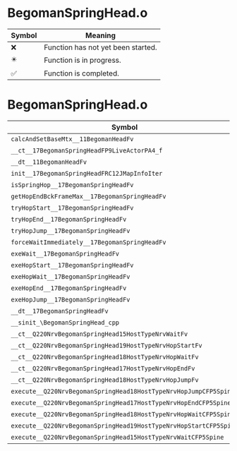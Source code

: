 # BegomanSpringHead.o
| Symbol | Meaning 
| ------------- | ------------- 
| :x: | Function has not yet been started. 
| :eight_pointed_black_star: | Function is in progress. 
| :white_check_mark: | Function is completed. 


# BegomanSpringHead.o
| Symbol | Decompiled? |
| ------------- | ------------- |
| `calcAndSetBaseMtx__11BegomanHeadFv` | :x: |
| `__ct__17BegomanSpringHeadFP9LiveActorPA4_f` | :x: |
| `__dt__11BegomanHeadFv` | :x: |
| `init__17BegomanSpringHeadFRC12JMapInfoIter` | :x: |
| `isSpringHop__17BegomanSpringHeadFv` | :x: |
| `getHopEndBckFrameMax__17BegomanSpringHeadFv` | :x: |
| `tryHopStart__17BegomanSpringHeadFv` | :x: |
| `tryHopEnd__17BegomanSpringHeadFv` | :x: |
| `tryHopJump__17BegomanSpringHeadFv` | :x: |
| `forceWaitImmediately__17BegomanSpringHeadFv` | :x: |
| `exeWait__17BegomanSpringHeadFv` | :x: |
| `exeHopStart__17BegomanSpringHeadFv` | :x: |
| `exeHopWait__17BegomanSpringHeadFv` | :x: |
| `exeHopEnd__17BegomanSpringHeadFv` | :x: |
| `exeHopJump__17BegomanSpringHeadFv` | :x: |
| `__dt__17BegomanSpringHeadFv` | :x: |
| `__sinit_\BegomanSpringHead_cpp` | :x: |
| `__ct__Q220NrvBegomanSpringHead15HostTypeNrvWaitFv` | :x: |
| `__ct__Q220NrvBegomanSpringHead19HostTypeNrvHopStartFv` | :x: |
| `__ct__Q220NrvBegomanSpringHead18HostTypeNrvHopWaitFv` | :x: |
| `__ct__Q220NrvBegomanSpringHead17HostTypeNrvHopEndFv` | :x: |
| `__ct__Q220NrvBegomanSpringHead18HostTypeNrvHopJumpFv` | :x: |
| `execute__Q220NrvBegomanSpringHead18HostTypeNrvHopJumpCFP5Spine` | :x: |
| `execute__Q220NrvBegomanSpringHead17HostTypeNrvHopEndCFP5Spine` | :x: |
| `execute__Q220NrvBegomanSpringHead18HostTypeNrvHopWaitCFP5Spine` | :x: |
| `execute__Q220NrvBegomanSpringHead19HostTypeNrvHopStartCFP5Spine` | :x: |
| `execute__Q220NrvBegomanSpringHead15HostTypeNrvWaitCFP5Spine` | :x: |
